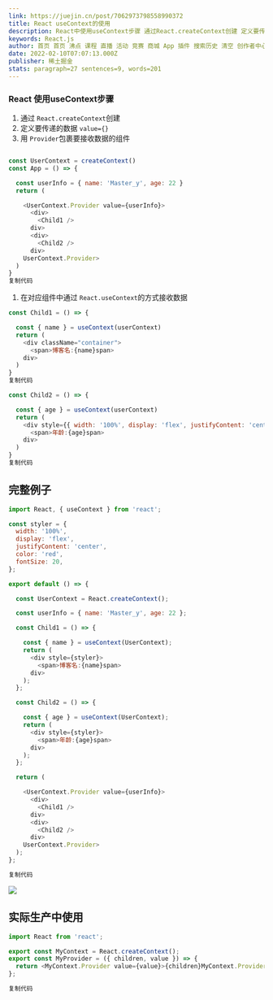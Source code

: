 ```yaml
---
link: https://juejin.cn/post/7062973798558990372
title: React useContext的使用
description: React中使用useContext步骤 通过React.createContext创建 定义要传递的数据value={} 用Provider包裹要接收数据的组件 在对应组件中通过React.useC
keywords: React.js
author: 首页 首页 沸点 课程 直播 活动 竞赛 商城 App 插件 搜索历史 清空 创作者中心 写文章 发沸点 写笔记 写代码 草稿箱 创作灵感 查看更多 会员 登录 注册
date: 2022-02-10T07:07:13.000Z
publisher: 稀土掘金
stats: paragraph=27 sentences=9, words=201
---
```

### React 使用useContext步骤

1. 通过 `React.createContext`创建
2. 定义要传递的数据 `value={}`
3. 用 `Provider`包裹要接收数据的组件

```js

const UserContext = createContext()
const App = () => {

  const userInfo = { name: 'Master_y', age: 22 }
  return (

    <UserContext.Provider value={userInfo}>
      <div>
        <Child1 />
      div>
      <div>
        <Child2 />
      div>
    UserContext.Provider>
  )
}
复制代码
```

1. 在对应组件中通过 `React.useContext`的方式接收数据

```js
const Child1 = () => {

  const { name } = useContext(userContext)
  return (
    <div className="container">
      <span>博客名:{name}span>
    div>
  )
}
复制代码
```

```js
const Child2 = () => {

  const { age } = useContext(userContext)
  return (
    <div style={{ width: '100%', display: 'flex', justifyContent: 'center' }}>
      <span>年龄:{age}span>
    div>
  )
}
复制代码
```

## 完整例子

```js
import React, { useContext } from 'react';

const styler = {
  width: '100%',
  display: 'flex',
  justifyContent: 'center',
  color: 'red',
  fontSize: 20,
};

export default () => {

  const UserContext = React.createContext();

  const userInfo = { name: 'Master_y', age: 22 };

  const Child1 = () => {

    const { name } = useContext(UserContext);
    return (
      <div style={styler}>
        <span>博客名:{name}span>
      div>
    );
  };

  const Child2 = () => {

    const { age } = useContext(UserContext);
    return (
      <div style={styler}>
        <span>年龄:{age}span>
      div>
    );
  };

  return (

    <UserContext.Provider value={userInfo}>
      <div>
        <Child1 />
      div>
      <div>
        <Child2 />
      div>
    UserContext.Provider>
  );
};

复制代码
```

![](https://p9-juejin.byteimg.com/tos-cn-i-k3u1fbpfcp/f2572bd2f7f84f64a82053588100dde9~tplv-k3u1fbpfcp-zoom-in-crop-mark:3024:0:0:0.image?)

## 实际生产中使用

```js
import React from 'react';

export const MyContext = React.createContext();
export const MyProvider = ({ children, value }) => {
  return <MyContext.Provider value={value}>{children}MyContext.Provider>;
};

复制代码
```
